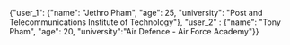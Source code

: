{"user_1": {"name": "Jethro Pham", "age": 25, "university": "Post and Telecommunications Institute of Technology"},
"user_2" : {"name": "Tony Pham", "age": 20, "university":"Air Defence - Air Force Academy"}}
